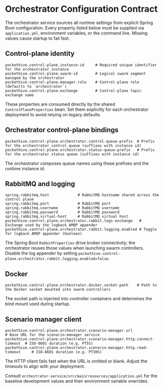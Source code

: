 # Orchestrator Configuration Contract

The orchestrator service sources all runtime settings from explicit Spring Boot
configuration. Every property listed below must be supplied via
`application.yml`, environment variables, or the command line. Missing values
cause startup to fail fast.

## Control-plane identity

```
pockethive.control-plane.instance-id     # Required unique identifier for the orchestrator instance
pockethive.control-plane.swarm-id        # Logical swarm segment managed by the orchestrator
pockethive.control-plane.manager.role    # Control-plane role (defaults to `orchestrator`)
pockethive.control-plane.exchange        # Control-plane topic exchange name
```

These properties are consumed directly by the shared `ControlPlaneProperties`
bean. Set them explicitly for each orchestrator deployment to avoid relying on
legacy defaults.

## Orchestrator control-plane bindings

```
pockethive.control-plane.orchestrator.control-queue-prefix  # Prefix for the orchestrator control queue (suffixes with instance id)
pockethive.control-plane.orchestrator.status-queue-prefix   # Prefix for the orchestrator status queue (suffixes with instance id)
```

The orchestrator composes queue names using these prefixes and the runtime
instance id.

## RabbitMQ and logging

```
spring.rabbitmq.host             # RabbitMQ hostname shared across the control plane
spring.rabbitmq.port             # RabbitMQ port
spring.rabbitmq.username         # RabbitMQ username
spring.rabbitmq.password         # RabbitMQ password
spring.rabbitmq.virtual-host     # RabbitMQ virtual host
pockethive.control-plane.orchestrator.rabbit.logs-exchange   # Exchange used by the logback AMQP appender
pockethive.control-plane.orchestrator.rabbit.logging.enabled # Toggle for logback AMQP appender (boolean)
```

The Spring Boot `RabbitProperties` drive broker connectivity; the orchestrator
reuses those values when launching swarm controllers. Disable the log appender
by setting `pockethive.control-plane.orchestrator.rabbit.logging.enabled=false`.

## Docker

```
pockethive.control-plane.orchestrator.docker.socket-path    # Path to the Docker socket mounted into swarm controllers
```

The socket path is injected into controller containers and determines the bind
mount used during startup.

## Scenario manager client

```
pockethive.control-plane.orchestrator.scenario-manager.url                # Base URL for the scenario-manager service
pockethive.control-plane.orchestrator.scenario-manager.http.connect-timeout  # ISO-8601 duration (e.g. PT5S)
pockethive.control-plane.orchestrator.scenario-manager.http.read-timeout     # ISO-8601 duration (e.g. PT30S)
```

The HTTP client fails fast when the URL is omitted or blank. Adjust the
timeouts to align with your deployment.

Consult `orchestrator-service/src/main/resources/application.yml` for the
baseline development values and their environment variable overrides.

